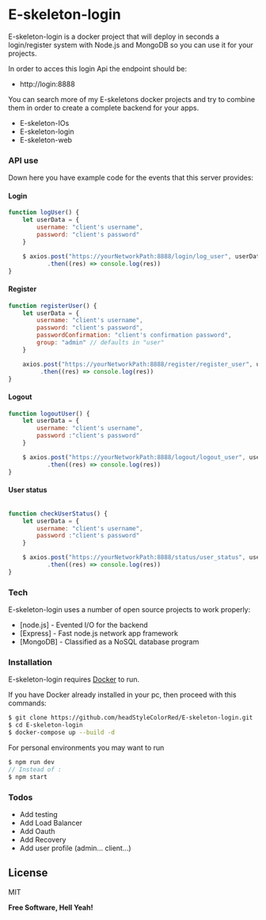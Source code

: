 # E-skeleton-login


E-skeleton-login is a docker project that will deploy in seconds a login/register system with Node.js and MongoDB so you can use it for your projects.

In order to acces this login Api the endpoint should be:
- http://login:8888

You can search more of my E-skeletons docker projects and try to combine them in order to create a complete backend for your apps.
  - E-skeleton-IOs
  - E-skeleton-login
  - E-skeleton-web

### API use

Down here you have example code for the events that this server provides:

#### Login

```js
function logUser() { 
	let userData = {
		username: "client's username",
		password: "client's password"
	}

	$ axios.post("https://yourNetworkPath:8888/login/log_user", userData)
	   	   .then((res) => console.log(res))
}
```

#### Register

```js
function registerUser() {
	let userData = {
		username: "client's username",
		password: "client's password",
		passwordConfirmation: "client's confirmation password",
		group: "admin" // defaults in "user"
	}

	axios.post("https://yourNetworkPath:8888/register/register_user", userData)
	     .then((res) => console.log(res))
}
```

#### Logout
```js
function logoutUser() {
	let userData = {
		username: "client's username",
		password :"client's password"
	}

	$ axios.post("https://yourNetworkPath:8888/logout/logout_user", userData)
		   .then((res) => console.log(res))
}
```

#### User status

```js

function checkUserStatus() {
	let userData = {
		username: "client's username",
		password :"client's password"
	}

	$ axios.post("https://yourNetworkPath:8888/status/user_status", userData)
		   .then((res) => console.log(res))
}

```

### Tech

E-skeleton-login uses a number of open source projects to work properly:

* [node.js] - Evented I/O for the backend
* [Express] - Fast node.js network app framework 
* [MongoDB] - Classified as a NoSQL database program

### Installation

E-skeleton-login requires [Docker](https://www.docker.com/) to run.

If you have Docker already installed in your pc, then proceed with this commands:

```sh
$ git clone https://github.com/headStyleColorRed/E-skeleton-login.git
$ cd E-skeleton-login
$ docker-compose up --build -d
```

For personal environments you may want to run

```js
$ npm run dev
// Instead of :
$ npm start
```

### Todos

 - Add testing
 - Add Load Balancer
 - Add Oauth
 - Add Recovery
 - Add user profile (admin... client...)

License
----

MIT


**Free Software, Hell Yeah!**